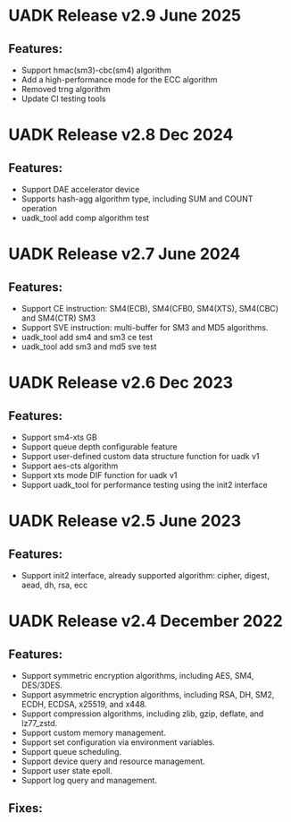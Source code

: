 
# UADK Release v2.9 June 2025

## Features:
- Support hmac(sm3)-cbc(sm4) algorithm
- Add a high-performance mode for the ECC algorithm
- Removed trng algorithm
- Update CI testing tools

# UADK Release v2.8 Dec 2024

## Features:
- Support DAE accelerator device
- Supports hash-agg algorithm type, including SUM and COUNT operation
- uadk_tool add comp algorithm test

# UADK Release v2.7 June 2024

## Features:
- Support CE instruction:
  SM4(ECB), SM4(CFB0, SM4(XTS), SM4(CBC) and SM4(CTR)
  SM3
- Support SVE instruction:
  multi-buffer for SM3 and MD5 algorithms.
- uadk_tool add sm4 and sm3 ce test
- uadk_tool add sm3 and md5 sve test

# UADK Release v2.6 Dec 2023

## Features:
- Support sm4-xts GB
- Support queue depth configurable feature
- Support user-defined custom data structure function for uadk v1
- Support aes-cts algorithm
- Support xts mode DIF function for uadk v1
- Support uadk_tool for performance testing using the init2 interface

# UADK Release v2.5 June 2023

## Features:
- Support init2 interface, already supported algorithm: cipher, digest, aead, dh, rsa, ecc

# UADK Release v2.4 December 2022

## Features:
- Support symmetric encryption algorithms, including AES, SM4, DES/3DES.
- Support asymmetric encryption algorithms, including RSA, DH, SM2, ECDH, ECDSA, x25519, and x448.
- Support compression algorithms, including zlib, gzip, deflate, and lz77_zstd.
- Support custom memory management.
- Support set configuration via environment variables.
- Support queue scheduling.
- Support device query and resource management.
- Support user state epoll.
- Support log query and management.

## Fixes:
